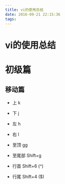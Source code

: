 ```yaml
---
title: vi的使用总结
date: 2016-09-21 22:15:36
tags:
---
```

vi的使用总结
===
# 初级篇
## 移动篇
- 上 k
- 下 j
- 左 h
- 右 l

- 至顶 gg
- 至尾部 Shift+g

- 行首 Shift+6 (^)
- 行尾 Shift+4 ($) 
